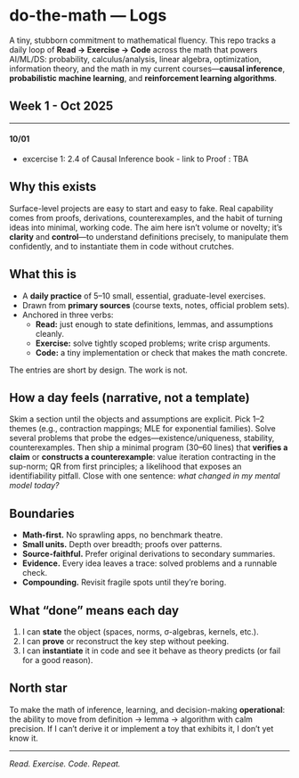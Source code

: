 # do-the-math — Logs

A tiny, stubborn commitment to mathematical fluency. This repo tracks a daily loop of **Read → Exercise → Code** across the math that powers AI/ML/DS: probability, calculus/analysis, linear algebra, optimization, information theory, and the math in my current courses—**causal inference**, **probabilistic machine learning**, and **reinforcement learning algorithms**.

## Week 1 - Oct 2025 
----

#### 10/01
  - excercise 1: 2.4 of Causal Inference book - link to Proof : TBA






















## Why this exists

Surface-level projects are easy to start and easy to fake. Real capability comes from proofs, derivations, counterexamples, and the habit of turning ideas into minimal, working code. The aim here isn’t volume or novelty; it’s **clarity** and **control**—to understand definitions precisely, to manipulate them confidently, and to instantiate them in code without crutches.

## What this is

- A **daily practice** of 5–10 small, essential, graduate-level exercises.
- Drawn from **primary sources** (course texts, notes, official problem sets).
- Anchored in three verbs:
  - **Read:** just enough to state definitions, lemmas, and assumptions cleanly.
  - **Exercise:** solve tightly scoped problems; write crisp arguments.
  - **Code:** a tiny implementation or check that makes the math concrete.

The entries are short by design. The work is not.

## How a day feels (narrative, not a template)

Skim a section until the objects and assumptions are explicit. Pick 1–2 themes (e.g., contraction mappings; MLE for exponential families). Solve several problems that probe the edges—existence/uniqueness, stability, counterexamples. Then ship a minimal program (30–60 lines) that **verifies a claim** or **constructs a counterexample**: value iteration contracting in the sup-norm; QR from first principles; a likelihood that exposes an identifiability pitfall. Close with one sentence: *what changed in my mental model today?*

## Boundaries

- **Math-first.** No sprawling apps, no benchmark theatre.
- **Small units.** Depth over breadth; proofs over patterns.
- **Source-faithful.** Prefer original derivations to secondary summaries.
- **Evidence.** Every idea leaves a trace: solved problems and a runnable check.
- **Compounding.** Revisit fragile spots until they’re boring.

## What “done” means each day

1. I can **state** the object (spaces, norms, σ-algebras, kernels, etc.).
2. I can **prove** or reconstruct the key step without peeking.
3. I can **instantiate** it in code and see it behave as theory predicts (or fail for a good reason).

## North star

To make the math of inference, learning, and decision-making **operational**: the ability to move from definition → lemma → algorithm with calm precision. If I can’t derive it or implement a toy that exhibits it, I don’t yet know it.

---
*Read. Exercise. Code. Repeat.* 
